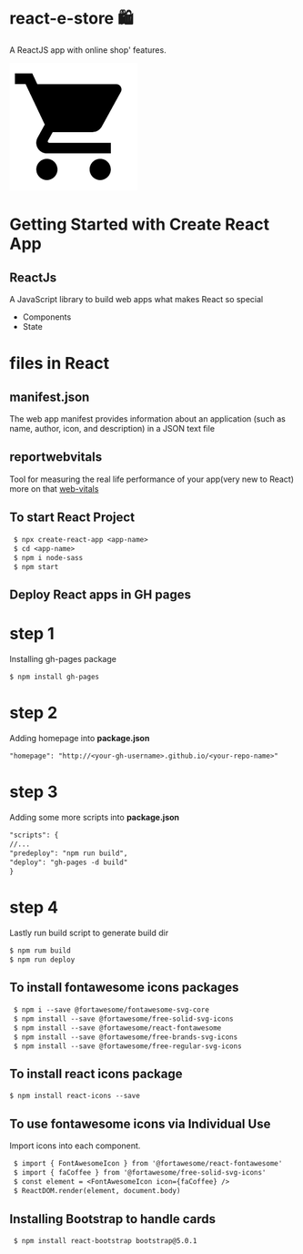# react-e-store :shopping:

A ReactJS app with online shop' features.

![Preview](./public/img/shopping-cart.png)

# Getting Started with Create React App

## ReactJs

A JavaScript library to build web apps
what makes React so special

- Components
- State

# files in React

## manifest.json

The web app manifest provides information about an application (such as name, author, icon, and description) in a JSON text file

## reportwebvitals

Tool for measuring the real life performance of your app(very new to React)
more on that [web-vitals](https://www.npmjs.com/package/web-vitals)

## To start React Project

```
 $ npx create-react-app <app-name>
 $ cd <app-name>
 $ npm i node-sass
 $ npm start
```

## Deploy React apps in GH pages

# step 1

Installing gh-pages package

```
$ npm install gh-pages
```

# step 2

Adding homepage into **package.json**

```
"homepage": "http://<your-gh-username>.github.io/<your-repo-name>"

```

# step 3

Adding some more scripts into **package.json**

```
"scripts": {
//...
"predeploy": "npm run build",
"deploy": "gh-pages -d build"
}
```

# step 4

Lastly run build script to generate build dir

```
$ npm rum build
$ npm run deploy
```

## To install fontawesome icons packages

```
 $ npm i --save @fortawesome/fontawesome-svg-core
 $ npm install --save @fortawesome/free-solid-svg-icons
 $ npm install --save @fortawesome/react-fontawesome
 $ npm install --save @fortawesome/free-brands-svg-icons
 $ npm install --save @fortawesome/free-regular-svg-icons
```

## To install react icons package

```
$ npm install react-icons --save
```

## To use fontawesome icons via Individual Use

Import icons into each component.

```
 $ import { FontAwesomeIcon } from '@fortawesome/react-fontawesome'
 $ import { faCoffee } from '@fortawesome/free-solid-svg-icons'
 $ const element = <FontAwesomeIcon icon={faCoffee} />
 $ ReactDOM.render(element, document.body)
```
## Installing Bootstrap to handle cards

```
 $ npm install react-bootstrap bootstrap@5.0.1
```